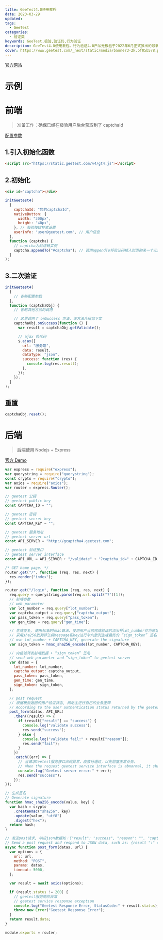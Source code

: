 ```yaml
---
title: GeeTest4.0使用教程
date: 2023-03-29
updated:
tags:
  - GeeTest
categories:
  - 验证类
keywords: GeeTest,极验,验证码,行为验证
description: GeeTest4.0使用教程。行为验证4.0产品是极验于2022年6月正式推出的最新一代验证码产品，结合环境检测、行为特征、POW工作量证明、视觉模型热更等多项技术，在注册、登录、下单、防作弊等多种场景提供人机智能分流验证服务，为企业安全保驾护航。
cover: https://www.geetest.com/_next/static/media/banner3-2k.bf05b578.png
---
```


[官方网站](https://www.geetest.com/adaptive-captcha-demo)

# 示例

<script src="https://static.geetest.com/v4/gt4.js"></script>
<div id="captcha"></div>
<script>
initGeetest4(
  {
    captchaId: "37e44d588298c886c5598e761b83efbb",
    nativeButton: {
      width: "300px",
      height: "40px",
    }, // 极验按钮样式设置
    userInfo: "user@zhangsifan.com", // 用户信息
  },
  function (captcha) {
    // captcha为验证码实例
    captcha.appendTo("#captcha"); // 调用appendTo将验证码插入到页的某一个元素中，这个元素用户可以自定义
    captcha.onSuccess(() => {
      var result = captcha.getValidate();
      fetch("https://api.zhangsifan.com/geetest/validate_v4", {
        method: "POST",
        body: JSON.stringify(result),
        headers: {
          "Content-Type": "application/json",
        },
      }).then(async (response) => {
        const { result } = await response.json();
        if (result.success) {
          if (window.confirm("验证成功,是否重置验证器?")) {
            captcha.reset();
          }
        }
      });
    });
  }
);
</script>

# 前端

> 准备工作：确保已经在极验用户后台获取到了 captchaId

[配置参数](https://docs.geetest.com/gt4/apirefer/api/web/#%E9%85%8D%E7%BD%AE%E5%8F%82%E6%95%B0)

## 1.引入初始化函数

```html
<script src="https://static.geetest.com/v4/gt4.js"></script>
```

## 2.初始化

```html
<div id="captcha"></div>
```

```javascript
initGeetest4(
  {
    captchaId: "您的captchaId",
    nativeButton: {
      width: "300px",
      height: "40px",
    }, // 极验按钮样式设置
    userInfo: "user@geetest.com", // 用户信息
  },
  function (captcha) {
    // captcha为验证码实例
    captcha.appendTo("#captcha"); // 调用appendTo将验证码插入到页的某一个元素中，这个元素用户可以自定义
  }
);
```

## 3.二次验证

```js
initGeetest4(
  {
    // 省略配置参数
  },
  function (captchaObj) {
    // 省略其他方法的调用

    // 这里调用了 onSuccess 方法，该方法介绍见下文
    captchaObj.onSuccess(function () {
      var result = captchaObj.getValidate();

      // ajax 伪代码
      $.ajax({
        url: "服务端",
        data: result,
        dataType: "json",
        success: function (res) {
          console.log(res.result);
        },
      });
    });
  }
);
```

## 重置

```js
captchaObj.reset();
```

# 后端

> 后端使用 Nodejs + Express

[官方 Demo](https://github.com/GeeTeam/gt4_node_express_demo)

```js
var express = require("express");
var querystring = require("querystring");
const crypto = require("crypto");
var axios = require("axios");
var router = express.Router();

// geetest 公钥
// geetest public key
const CAPTCHA_ID = "";

// geetest 密钥
// geetest secret key
const CAPTCHA_KEY = "";

// geetest 服务地址
// geetest server url
const API_SERVER = "http://gcaptcha4.geetest.com";

// geetest 验证接口
// geetest server interface
const API_URL = API_SERVER + "/validate" + "?captcha_id=" + CAPTCHA_ID;

/* GET home page. */
router.get("/", function (req, res, next) {
  res.render("index");
});

router.get("/login", function (req, res, next) {
  req.query = querystring.parse(req.url.split("?")[1]);
  // 前端参数
  // web parameter
  var lot_number = req.query["lot_number"];
  var captcha_output = req.query["captcha_output"];
  var pass_token = req.query["pass_token"];
  var gen_time = req.query["gen_time"];

  // 生成签名, 使用标准的hmac算法，使用用户当前完成验证的流水号lot_number作为原始消息message，使用客户验证私钥作为key
  // 采用sha256散列算法将message和key进行单向散列生成最终的 “sign_token” 签名
  // use lot_number + CAPTCHA_KEY, generate the signature
  var sign_token = hmac_sha256_encode(lot_number, CAPTCHA_KEY);

  // 向极验转发前端数据 + “sign_token” 签名
  // send web parameter and “sign_token” to geetest server
  var datas = {
    lot_number: lot_number,
    captcha_output: captcha_output,
    pass_token: pass_token,
    gen_time: gen_time,
    sign_token: sign_token,
  };

  // post request
  // 根据极验返回的用户验证状态, 网站主进行自己的业务逻辑
  // According to the user authentication status returned by the geetest, the website owner carries out his own business logic
  post_form(datas, API_URL)
    .then((result) => {
      if (result["result"] == "success") {
        console.log("validate success");
        res.send("success");
      } else {
        console.log("validate fail:" + result["reason"]);
        res.send("fail");
      }
    })
    .catch((err) => {
      // 当请求Geetest服务接口出现异常，应放行通过，以免阻塞正常业务。
      // When the request geetest service interface is abnormal, it shall be released to avoid blocking normal business.
      console.log("Geetest server error:" + err);
      res.send("success");
    });
});

// 生成签名
// Generate signature
function hmac_sha256_encode(value, key) {
  var hash = crypto
    .createHmac("sha256", key)
    .update(value, "utf8")
    .digest("hex");
  return hash;
}

// 发送post请求, 响应json数据如：{"result": "success", "reason": "", "captcha_args": {}}
// Send a post request and respond to JSON data, such as: {result ":" success "," reason ":" "," captcha_args ": {}}
async function post_form(datas, url) {
  var options = {
    url: url,
    method: "POST",
    params: datas,
    timeout: 5000,
  };

  var result = await axios(options);

  if (result.status != 200) {
    // geetest服务响应异常
    // geetest service response exception
    console.log("Geetest Response Error, StatusCode:" + result.status);
    throw new Error("Geetest Response Error");
  }
  return result.data;
}

module.exports = router;
```
